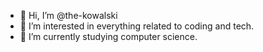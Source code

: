 - 👋 Hi, I’m @the-kowalski
- 👀 I’m interested in everything related to coding and tech.
- 🌱 I’m currently studying computer science.

<!---
the-kowalski/the-kowalski is a ✨ special ✨ repository because its `README.md` (this file) appears on your GitHub profile.
You can click the Preview link to take a look at your changes.
--->
